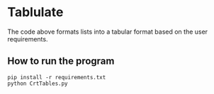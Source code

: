 # Tablulate
The code above formats lists into a tabular format based on the user requirements.

## How to run the program
```
pip install -r requirements.txt
python CrtTables.py
```

